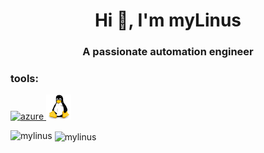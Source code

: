 <h1 align="center">Hi 👋, I'm myLinus</h1>
<h3 align="center">A passionate automation engineer</h3>


<h3 align="left">tools:</h3>
<p align="left"> <a href="https://azure.microsoft.com/en-in/" target="_blank"> <img src="https://www.vectorlogo.zone/logos/microsoft_azure/microsoft_azure-icon.svg" alt="azure" width="40" height="40"/> </a> <a href="https://www.linux.org/" target="_blank"> <img src="https://raw.githubusercontent.com/devicons/devicon/master/icons/linux/linux-original.svg" alt="linux" width="40" height="40"/> </a> </p>

<p><img align="left" src="https://github-readme-stats.vercel.app/api/top-langs?username=mylinus&show_icons=true&locale=en&layout=compact" alt="mylinus" /></p>

<p>&nbsp;<img align="center" src="https://github-readme-stats.vercel.app/api?username=mylinus&show_icons=true&locale=en" alt="mylinus" /></p>
